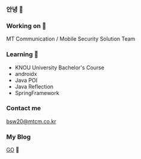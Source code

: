 ### 안녕 👋

### Working on 💼
MT Communication / Mobile Security Solution Team

### Learning 🌱
- KNOU University Bachelor's Course
- androidx
- Java POI
- Java Reflection
- SpringFramework

### Contact me
bsw20@mtcm.co.kr

### My Blog
[GO](https://sunwook1218.github.io) 🌻

